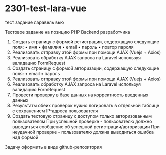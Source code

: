 # 2301-test-lara-vue
 тест задание ларавель вью



Тестовое задание на позицию PHP Backend разработчика
1.	Создать страницу с формой регистрации, содержащую следующие поля:
    • имя
    • фамилия
    • email
    • пароль
    • повтор пароля
2.	Реализовать отправку этой формы при помощи AJAX (Vuejs + Axios)
3.	Реализовать обработку AJAX запроса на Laravel используя валидацию FormRequest
4.	Создать страницу с формой авторизации, содержащую следующие поля:
    • email
    • пароль
5.	Реализовать отправку этой формы при помощи AJAX (Vuejs + Axios)
6.	Реализовать обработку AJAX запроса на Laravel используя валидацию FormRequest
7.	Провести проверку в базе данных на корректность введенных данных
8.	Результаты обеих проверок нужно логировать в отдельной таблице с сохранением IP-адреса пользователя
9. Создать тестовую страницу с доступом только авторизованным пользователям
При успешной проверке - пользователю должно выводиться сообщение об успешной регистрации/авторизации
При неудачной проверке - пользователю должна выводиться ошибка над формой

Задачу оформить в виде github-репозитория
